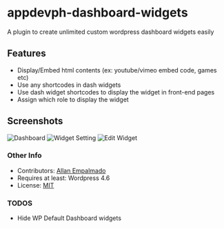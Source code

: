 # appdevph-dashboard-widgets
A plugin to create unlimited custom wordpress dashboard widgets easily


## Features
* Display/Embed html contents (ex: youtube/vimeo embed code, games etc)
* Use any shortcodes in dash widgets
* Use dash widget shortcodes to display the widget in front-end pages
* Assign which role to display the widget

## Screenshots
![Dashboard](https://raw.github.com/allan-empalmado/appdevph-dashboard-widgets/master/screenshots/dashboard.png)
![Widget Setting](https://raw.github.com/allan-empalmado/appdevph-dashboard-widgets/master/screenshots/widgets.png)
![Edit Widget](https://raw.github.com/allan-empalmado/appdevph-dashboard-widgets/master/screenshots/edit-dashwidget.png)

### Other Info
* Contributors: [Allan Empalmado](https://github.com/allan-empalmado)
* Requires at least: Wordpress 4.6
* License: [MIT](https://github.com/allan-empalmado/appdevph-dashboard-widgets/blob/master/LICENSE)

### TODOS
* Hide WP Default Dashboard widgets